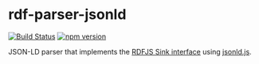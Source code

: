 # rdf-parser-jsonld

[![Build Status](https://travis-ci.org/rdf-ext/rdf-parser-jsonld.svg?branch=master)](https://travis-ci.org/rdf-ext/rdf-parser-jsonld)
[![npm version](https://badge.fury.io/js/rdf-parser-jsonld.svg)](https://badge.fury.io/js/rdf-parser-jsonld)

JSON-LD parser that implements the [RDFJS Sink interface](https://github.com/rdfjs/representation-task-force/) using [jsonld.js](https://github.com/digitalbazaar/jsonld.js).
